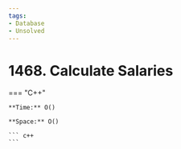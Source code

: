 ```yaml
---
tags:
- Database
- Unsolved
---
```



# 1468. Calculate Salaries

=== "C++"

    **Time:** O()

    **Space:** O()

    ``` c++
    ```
